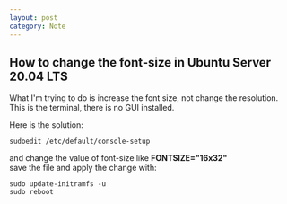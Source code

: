 ```yaml
---
layout: post
category: Note
---
```


## How to change the font-size in Ubuntu Server 20.04 LTS

What I'm trying to do is increase the font size, not change the resolution. This is the terminal, there is no GUI installed.

Here is the solution:

```shell
sudoedit /etc/default/console-setup
```
and change the value of font-size like **FONTSIZE="16x32"**  
save the file and apply the change with:

```shell
sudo update-initramfs -u
sudo reboot
```